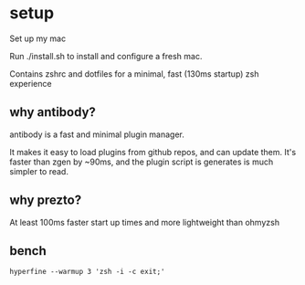 # setup

Set up my mac

Run ./install.sh to install and configure a fresh mac.

Contains zshrc and dotfiles for a minimal, fast (130ms startup) zsh experience 

## why antibody?

antibody is a fast and minimal plugin manager.

It makes it easy to load plugins from github repos, and can update them.
It's faster than zgen by ~90ms, and the plugin script is generates is much simpler to read.

## why prezto?

At least 100ms faster start up times and more lightweight than ohmyzsh

## bench

```
hyperfine --warmup 3 'zsh -i -c exit;'
```